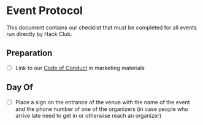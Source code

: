 # Event Protocol

This document contains our checklist that must be completed for all events run
directly by Hack Club.

## Preparation

- [ ] Link to our [Code of Conduct][code_of_conduct] in marketing materials

[code_of_conduct]: https://github.com/hackclub/hackclub/blob/master/CONDUCT.md

## Day Of

- [ ] Place a sign on the entrance of the venue with the name of the event and
  the phone number of one of the organizers (in case people who arrive late need
  to get in or otherwise reach an organizer)
